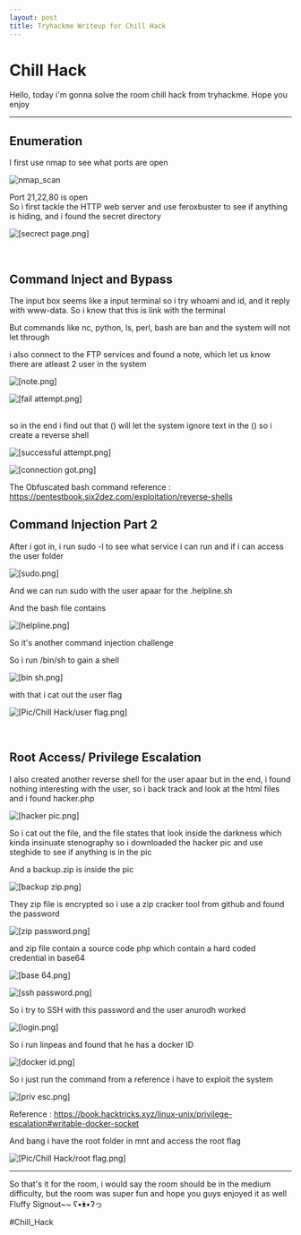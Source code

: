 ```yaml
---
layout: post
title: Tryhackme Writeup for Chill Hack
---
```


# Chill Hack	

Hello, today i'm gonna solve the room chill hack from tryhackme. Hope you enjoy

----------------------------------------------------------------------------------------------------------------------------------------------------------------------

## Enumeration

I first use nmap to see what ports are open

![nmap_scan](https://github.com/CoolGuyWithTech/Cybersecurity/blob/main/Attachment/Chill%20Hack/nmap.png)

Port 21,22,80 is open
<br>
So i first tackle the HTTP web server and use feroxbuster to see if anything is hiding, and i found the secret directory

![[secrect page.png]](https://github.com/CoolGuyWithTech/Cybersecurity/blob/main/Attachment/Chill%20Hack/secrect%20page.png)

<br>

## Command Inject and Bypass 

The input box seems like a input terminal so i try whoami and id, and it reply with www-data. So i know that this is link with the terminal

But commands like nc, python, ls, perl, bash are ban and the system will not let through

i also connect to the FTP services and found a note, which let us know there are atleast 2 user in the system

![[note.png]](https://github.com/CoolGuyWithTech/Cybersecurity/blob/main/Attachment/Chill%20Hack/note.png)

![[fail attempt.png]](https://github.com/CoolGuyWithTech/Cybersecurity/blob/main/Attachment/Chill%20Hack/fail%20attempt.png)


<br>
so in the end i find out that () will let the system ignore text in the () so i create a reverse shell

![[successful attempt.png]](https://github.com/CoolGuyWithTech/Cybersecurity/blob/main/Attachment/Chill%20Hack/successful%20attempt.png)


![[connection got.png]](https://github.com/CoolGuyWithTech/Cybersecurity/blob/main/Attachment/Chill%20Hack/connection%20got.png)

The Obfuscated bash command reference : https://pentestbook.six2dez.com/exploitation/reverse-shells
<br>

## Command Injection Part 2

After i got in, i run sudo -l to see what service i can run and if i can access the user folder

![[sudo.png]](https://github.com/CoolGuyWithTech/Cybersecurity/blob/main/Attachment/Chill%20Hack/sudo.png)


And we can run sudo with the user apaar for the .helpline.sh

And the bash file contains


![[helpline.png]](https://github.com/CoolGuyWithTech/Cybersecurity/blob/main/Attachment/Chill%20Hack/helpline.png)

So it's another command injection challenge 

So i run /bin/sh to gain a shell

![[bin sh.png]](https://github.com/CoolGuyWithTech/Cybersecurity/blob/main/Attachment/Chill%20Hack/bin%20sh.png)

with that i cat out the user flag

![[Pic/Chill Hack/user flag.png]](https://github.com/CoolGuyWithTech/Cybersecurity/blob/main/Attachment/Chill%20Hack/user%20flag.png)

<br>

## Root Access/ Privilege Escalation  
I also created another reverse shell for the user apaar
but in the end, i found nothing interesting with the user, so i back track and look at the html files and i found hacker.php 

![[hacker pic.png]](https://github.com/CoolGuyWithTech/Cybersecurity/blob/main/Attachment/Chill%20Hack/hacker%20pic.png)

So i cat out the file, and the file states that look inside the darkness which kinda insinuate stenography so i downloaded the hacker pic and use steghide to see if anything is in the pic

And a backup.zip is inside the pic

![[backup zip.png]](https://github.com/CoolGuyWithTech/Cybersecurity/blob/main/Attachment/Chill%20Hack/backup%20zip.png)

They zip file is encrypted so i use a zip cracker tool from github and found the password


![[zip password.png]](https://github.com/CoolGuyWithTech/Cybersecurity/blob/main/Attachment/Chill%20Hack/zip%20password.png)

and zip file contain a source code php which contain a hard coded credential in base64 

![[base 64.png]](https://github.com/CoolGuyWithTech/Cybersecurity/blob/main/Attachment/Chill%20Hack/base%2064.png)

![[ssh password.png]](https://github.com/CoolGuyWithTech/Cybersecurity/blob/main/Attachment/Chill%20Hack/ssh%20password.png)

So i try to SSH with this password and the user anurodh worked

![[login.png]](https://github.com/CoolGuyWithTech/Cybersecurity/blob/main/Attachment/Chill%20Hack/login.png)

So i run linpeas and found that he has a docker ID

![[docker id.png]](https://github.com/CoolGuyWithTech/Cybersecurity/blob/main/Attachment/Chill%20Hack/docker%20id.png)

So i just run the command from a reference i have to exploit the system

![[priv esc.png]](https://github.com/CoolGuyWithTech/Cybersecurity/blob/main/Attachment/Chill%20Hack/priv%20esc.png)

Reference : https://book.hacktricks.xyz/linux-unix/privilege-escalation#writable-docker-socket



And bang i have the root folder in mnt and access the root flag

![[Pic/Chill Hack/root flag.png]](https://github.com/CoolGuyWithTech/Cybersecurity/blob/main/Attachment/Chill%20Hack/root%20flag.png)

----------------------------------------------------------------------------------------------------------------------------------------------------------------------
So that's it for the room, i would say the room should be in the medium difficulty, but the room was super fun and hope you guys enjoyed it as well Fluffy Signout~~ ʕ•́ᴥ•̀ʔっ



#Chill_Hack
